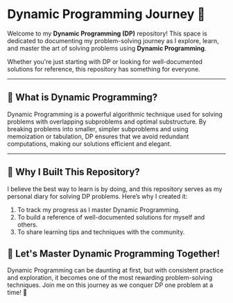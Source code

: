 # Dynamic Programming Journey 🚀

Welcome to my **Dynamic Programming (DP)** repository! This space is dedicated to documenting my problem-solving journey as I explore, learn, and master the art of solving problems using **Dynamic Programming**. 

Whether you're just starting with DP or looking for well-documented solutions for reference, this repository has something for everyone.

---

## 🧠 What is Dynamic Programming?
Dynamic Programming is a powerful algorithmic technique used for solving problems with overlapping subproblems and optimal substructure. By breaking problems into smaller, simpler subproblems and using memoization or tabulation, DP ensures that we avoid redundant computations, making our solutions efficient and elegant.

---

## 🌱 Why I Built This Repository?

I believe the best way to learn is by doing, and this repository serves as my personal diary for solving DP problems. Here’s why I created it:
1. To track my progress as I master Dynamic Programming.
2. To build a reference of well-documented solutions for myself and others.
3. To share learning tips and techniques with the community.

## 🚀 Let's Master Dynamic Programming Together!

Dynamic Programming can be daunting at first, but with consistent practice and exploration, it becomes one of the most rewarding problem-solving techniques. Join me on this journey as we conquer DP one problem at a time! 🎉
